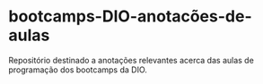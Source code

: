 # bootcamps-DIO-anotacões-de-aulas
Repositório destinado a anotações relevantes acerca das aulas de programação dos bootcamps da DIO.
